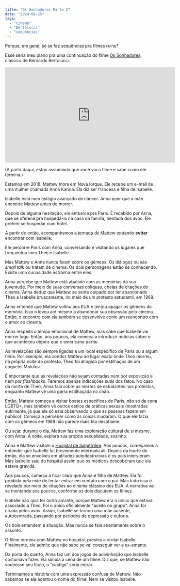 ```yaml
---
title: "Os Sonhadores Parte 2"
date: "2024-08-25"
tags: 
  - "cinema"
  - "Bertolucci"
  - "sequências"
---
```


Porque, em geral, só se faz sequências pra filmes ruins?

Esse seria meu plano pra uma continuação do filme [Os Sonhadores](https://www.imdb.com/title/tt0309987/?fc=1;ft=20;fm=1), clássico de Bernardo Bertolucci.

<iframe width="560" height="315" src="https://www.youtube.com/embed/cHaoi6CPDg8?si=_tqE44t8UX4P0W47" title="YouTube video player" frameborder="0" allow="accelerometer; autoplay; clipboard-write; encrypted-media; gyroscope; picture-in-picture; web-share" referrerpolicy="strict-origin-when-cross-origin" allowfullscreen></iframe>

(A partir daqui, estou assumindo que você viu o filme e sabe como ele termina.)

Estamos em 2018. Mattew mora em Nova Iorque. Ele recebe um e-mail de uma mulher chamada Anna Karina. Ela diz ser francesa e filha de Isabelle.

Isabelle está num estágio avançado de câncer. Anna quer que a mãe encontre Mattew antes de morrer.

Depois de alguma hesitação, ele embarca pra Paris. É recebido por Anna, que se oferece pra hospedá-lo na casa da família, herdada dos avós. Ele prefere se hospedar num hotel.

A partir de então, acompanhamos a jornada de Mattew tentando **evitar** encontrar com Isabelle.

Ele percorre Paris com Anna, conversando e visitando os lugares que frequentou com Theo e Isabelle.

Mas Mattew e Anna nunca falam sobre os gêmeos. Os diálogos ou são *small talk* ou tratam de cinema. Os dois personagens estão se conhecendo. Existe uma curiosidade estranha entre eles.

Anna percebe que Mattew está abalado com as memórias da sua juventude. Por meio de suas conversas oblíquas, cheias de citações do cinema, Anna deduz que Mattew se sente culpado por ter abandonado Theo e Isabelle bruscamente, no meio de um protesto estudantil, em 1968.

Anna entende que Mattew voltou aos EUA e tentou apagar os gêmeos da memória. Isso o levou até mesmo a abandonar sua obsessão pelo cinema. Então, o encontro com ela também se desenvolve como um reencontro com o amor ao cinema.

Anna respeita o tempo emocional de Mattew, mas sabe que Isabelle vai morrer logo. Então, aos poucos, ela começa a introduzir notícias sobre o que aconteceu depois que o americano partiu.

As revelações são sempre ligadas a um local específico de Paris ou a algum filme. Por exemplo, ela conduz Mattew ao lugar exato onde Theo morreu, na própria noite do protesto. Theo foi atingido por estilhaços de um coquetel Molotov.

É importante que as revelações não sejam contadas nem por exposição e nem por *flashbacks*. Teremos apenas indicações sutis dos fatos. No caso da morte de Theo, Anna fala sobre as mortes de estudantes nos protestos, enquanto Mattew vê uma garra estilhaçada no chão.

Então, Mattew começa a visitar boates específicas de Paris, não só da cena LGBTQ+, mas também vê outros estilos de práticas sexuais (mostradas sutilmente, já que ele só está observando o que as pessoas fazem em público). Começa a perceber como as coisas mudaram. O que ele fazia com os gêmeos em 1968 não parece mais tão desafiante.

Ou seja: durante o dia, Mattew faz uma exploração cultural de si mesmo, com Anna. À noite, explora sua própria sexualidade, sozinho.

Anna e Mattew visitam o [Hospital de Salpêtrière](https://pt.wikipedia.org/wiki/Hospital_da_Salpêtrière). Aos poucos, começamos a entender que Isabelle foi brevemente internada ali. Depois da morte do irmão, ela se envolveu em atitudes autodestrutivas e os pais intervieram. Mas Isabelle saiu do hospital assim que os médicos descobriram que ela estava grávida.

Aos poucos, começa a ficar claro que Anna é filha de Mattew. Ela foi proibida pela mãe de tentar entrar em contato com o pai. Mas tudo isso é revelado por meio de citações ao cinema clássico dos EUA. A narrativa vai se montando aos poucos, conforme os dois discutem os filmes.

Isabelle não quis ter outro amante, porque Mattew era o único que estava associado a Theo. Foi o único oficialmente "aceito no grupo". Anna foi criada pelos avós. Assim, Isabelle se tornou uma mãe ausente, autocentrada, passando por períodos de depressão e euforia.

Os dois entendem a situação. Mas nunca se fala abertamente sobre o assunto.

O filme termina com Mattew no hospital, prestes a visitar Isabelle. Finalmente, ele admite que não sabe se vai conseguir ver a ex-amante.

Da porta do quarto, Anna faz um dos jogos de adivinhação que Isabelle costumava fazer. Ela simula a cena de um filme. Diz que, se Mattew não soubesse seu título, o “castigo” seria entrar.

Terminamos a história com uma expressão confusa de Mattew. Não sabemos se ele acertou o nome do filme. Nem se visitou Isabelle.